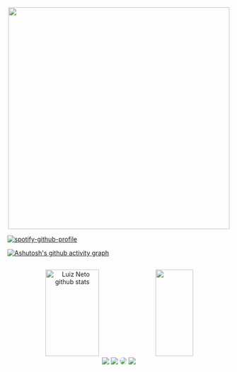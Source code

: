 <div align="center">
<img src="https://github.com/NyedsonLorran/Nyedsonlorran/assets/105567534/634bb931-1ca7-4a95-a103-838a079ca829" width="500px" />
</div>

[![spotify-github-profile](https://spotify-github-profile.vercel.app/api/view?uid=6n7cn18l2trc0t63r60lh39f0&cover_image=true&theme=novatorem&show_offline=false&background_color=121212&interchange=false&bar_color=53b14f&bar_color_cover=false)](https://github.com/kittinan/spotify-github-profile) 


[![Ashutosh's github activity graph](https://github-readme-activity-graph.vercel.app/graph?username=nyedsonlorran&bg_color=0d1117&color=ffffffff&line=ffffff&point=00ff4c&area=true&theme=react-dark&hide_border=true)](https://github.com/ashutosh00710/github-readme-activity-graph)
 ## 




<div align="center">  

<img width="49%" height="195px" src="https://github-readme-stats.vercel.app/api?access_token=<nzfQTESmtKh3cuubzl7lAHNr&username=nyedsonlorran&hide_border=true&title_color=00ffff&icon_color=fffaf0&text_color=c9d1d9&bg_color=0d1117&layout=compact"  alt="Luiz Neto github stats" />

  <!-- [![Anurag's GitHub stats](https://github-readme-stats.vercel.app/api?username=nyedsonlorran&hide_border=true&title_color=00ffff&icon_color=fffaf0&text_color=c9d1d9&bg_color=0d1117&layout=compact)](https://github.com/anuraghazra/github-readme-stats)
  
<img width="49%" height="195px" src="https://github-readme-stats.vercel.app/api?username=nyesonlorran&show_icons=true&count_private=true&hide_border=true&title_color=00ffff&icon_color=fffaf0&text_color=c9d1d9&bg_color=0d1117" alt="Luiz Neto github stats" />  --> 
  <img width="41%" height="195px" src="https://github-readme-stats.vercel.app/api/top-langs/?access_token=<nzfQTESmtKh3cuubzl7lAHNr&username=1luizneto&layout=compact&hide_border=true&title_color=00ffff&text_color=c9d1d9&bg_color=0d1117&langs_count=8"/>
</div>

<div align="center"> 
<a href="https://instagram.com/nyedsonlorran" target="_blank"><img src="https://img.shields.io/badge/-Instagram-%DF0174?style=for-the-badge&logo=instagram&logoColor=white"></a>
<a href = "mailto:nyedsonlorranoficial@gmail.com"> <img src="https://img.shields.io/badge/-Gmail-%DF0174?style=for-the-badge&logo=gmail&logoColor=white" target="_blank" ></a>
<a href="https://www.linkedin.com/in/nyedsonlorran/" target="_blank"><img src="https://img.shields.io/badge/-LinkedIn-%DF0174?style=for-the-badge&logo=linkedin&logoColor=white" style="border-radius: 30px" target="_blank"></a> 
 <a href = "https://open.spotify.com/user/6n7cn18l2trc0t63r60lh39f0"> <img src="https://img.shields.io/badge/Spotify-%DF0174?&style=for-the-badge&logo=spotify&logoColor=white" target="_blank" ></a>
</div>

